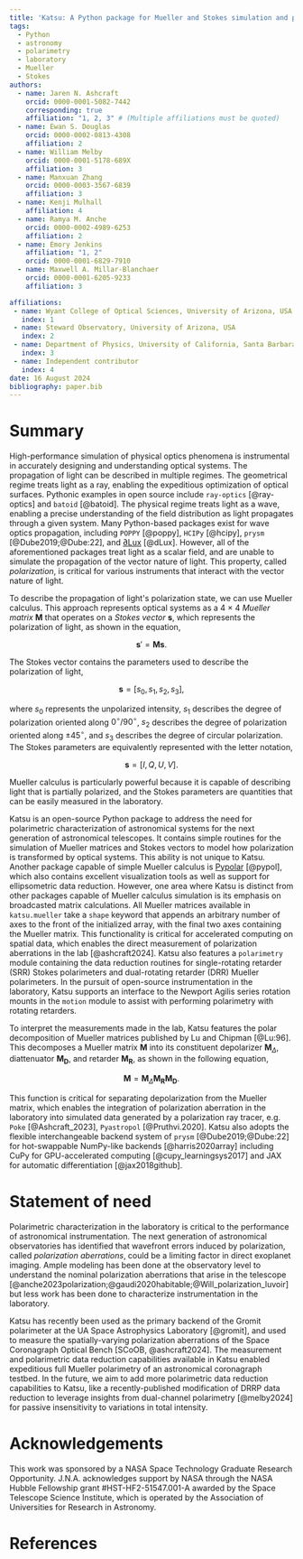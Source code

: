 ```yaml
---
title: 'Katsu: A Python package for Mueller and Stokes simulation and polarimetry'
tags:
  - Python
  - astronomy
  - polarimetry
  - laboratory
  - Mueller
  - Stokes
authors:
  - name: Jaren N. Ashcraft
    orcid: 0000-0001-5082-7442
    corresponding: true
    affiliation: "1, 2, 3" # (Multiple affiliations must be quoted)
  - name: Ewan S. Douglas
    orcid: 0000-0002-0813-4308
    affiliation: 2
  - name: William Melby
    orcid: 0000-0001-5178-689X
    affiliation: 3
  - name: Manxuan Zhang
    orcid: 0000-0003-3567-6839
    affiliation: 3
  - name: Kenji Mulhall
    affiliation: 4
  - name: Ramya M. Anche
    orcid: 0000-0002-4989-6253
    affiliation: 2
  - name: Emory Jenkins
    affiliation: "1, 2"
    orcid: 0000-0001-6829-7910
  - name: Maxwell A. Millar-Blanchaer
    orcid: 0000-0001-6205-9233
    affiliation: 3

affiliations:
 - name: Wyant College of Optical Sciences, University of Arizona, USA
   index: 1
 - name: Steward Observatory, University of Arizona, USA
   index: 2
 - name: Department of Physics, University of California, Santa Barbara, USA
   index: 3
 - name: Independent contributor
   index: 4
date: 16 August 2024
bibliography: paper.bib
---
```


# Summary
High-performance simulation of physical optics phenomena is instrumental in accurately designing and understanding optical systems. The propagation of light can be described in multiple regimes. The geometrical regime treats light as a ray, enabling the expeditious optimization of optical surfaces. Pythonic examples in open source include `ray-optics` [@ray-optics] and `batoid` [@batoid]. The physical regime treats light as a wave, enabling a precise understanding of the field distribution as light propagates through a given system. Many Python-based packages exist for wave optics propagation, including `POPPY` [@poppy], `HCIPy` [@hcipy], `prysm` [@Dube2019;@Dube:22], and [$\partial$Lux](https://github.com/louisdesdoigts/dLux) [@dLux]. However, all of the aforementioned packages treat light as a scalar field, and are unable to simulate the propagation of the vector nature of light. This property, called _polarization_, is critical for various instruments that interact with the vector nature of light.

To describe the propagation of light's polarization state, we can use Mueller calculus. This approach represents optical systems as a 4 $\times$ 4 _Mueller matrix_ $\mathbf{M}$ that operates on a _Stokes vector_ $\mathbf{s}$, which represents the polarization of light, as shown in the equation,

$$\mathbf{s}' = \mathbf{M} \mathbf{s}.$$

The Stokes vector contains the parameters used to describe the polarization of light,

$$
\mathbf{s} = [s_{0}, s_{1}, s_{2}, s_{3}],
$$

where $s_{0}$ represents the unpolarized intensity, $s_{1}$ describes the degree of polarization oriented along $0^{\circ} / 90^{\circ}$, $s_{2}$ describes the degree of polarization oriented along $\pm 45^{\circ}$, and $s_{3}$ describes the degree of circular polarization. The Stokes parameters are equivalently represented with the letter notation,

$$
\mathbf{s} = [I, Q, U, V].
$$

Mueller calculus is particularly powerful because it is capable of describing light that is partially polarized, and the Stokes parameters are quantities that can be easily measured in the laboratory.

Katsu is an open-source Python package to address the need for polarimetric characterization of astronomical systems for the next generation of astronomical telescopes. It contains simple routines for the simulation of Mueller matrices and Stokes vectors to model how polarization is transformed by optical systems. This ability is not unique to Katsu. Another package capable of simple Mueller calculus is [Pypolar](https://github.com/scottprahl/pypolar) [@pypol], which also contains excellent visualization tools as well as support for ellipsometric data reduction. However, one area where Katsu is distinct from other packages capable of Mueller calculus simulation is its emphasis on broadcasted matrix calculations. All Mueller matrices available in `katsu.mueller` take a `shape` keyword that appends an arbitrary number of axes to the front of the initialized array, with the final two axes containing the Mueller matrix. This functionality is critical for accelerated computing on spatial data, which enables the direct measurement of polarization aberrations in the lab [@ashcraft2024]. Katsu also features a `polarimetry` module containing the data reduction routines for single-rotating retarder (SRR) Stokes polarimeters and dual-rotating retarder (DRR) Mueller polarimeters. In the pursuit of open-source instrumentation in the laboratory, Katsu supports an interface to the Newport Agilis series rotation mounts in the `motion` module to assist with performing polarimetry with rotating retarders.

To interpret the measurements made in the lab, Katsu features the polar decomposition of Mueller matrices published by Lu and Chipman [@Lu:96]. This decomposes a Mueller matrix $\mathbf{M}$ into its constituent depolarizer $\mathbf{M}_{\Delta}$, diattenuator $\mathbf{M_{D}}$, and retarder $\mathbf{M_{R}}$, as shown in the following equation,

$$\mathbf{M} = \mathbf{M}_{\Delta}\mathbf{M_{R}}\mathbf{M_{D}}. $$

This function is critical for separating depolarization from the Mueller matrix, which enables the integration of polarization aberration in the laboratory into simulated data generated by a polarization ray tracer, e.g. `Poke` [@Ashcraft_2023], `Pyastropol` [@Pruthvi.2020]. Katsu also adopts the flexible interchangeable backend system of `prysm` [@Dube2019;@Dube:22] for hot-swappable NumPy-like backends [@harris2020array] including CuPy for GPU-accelerated computing [@cupy_learningsys2017] and JAX for automatic differentiation [@jax2018github].

# Statement of need
Polarimetric characterization in the laboratory is critical to the performance of astronomical instrumentation. The next generation of astronomical observatories has identified that wavefront errors induced by polarization, called _polarization aberrations_, could be a limiting factor in direct exoplanet imaging. Ample modeling has been done at the observatory level to understand the nominal polarization aberrations that arise in the telescope [@anche2023polarization;@gaudi2020habitable;@Will_polarization_luvoir] but less work has been done to characterize instrumentation in the laboratory.

Katsu has recently been used as the primary backend of the Gromit polarimeter at the UA Space Astrophysics Laboratory [@gromit], and used to measure the spatially-varying polarization aberrations of the Space Coronagraph Optical Bench [SCoOB, @ashcraft2024]. The measurement and polarimetric data reduction capabilities available in Katsu enabled expeditious full Mueller polarimetry of an astronomical coronagraph testbed. In the future, we aim to add more polarimetric data reduction capabilities to Katsu, like a recently-published modification of DRRP data reduction to leverage insights from dual-channel polarimetry [@melby2024] for passive insensitivity to variations in total intensity.

# Acknowledgements
This work was sponsored by a NASA Space Technology Graduate Research Opportunity. J.N.A. acknowledges support by NASA through the NASA Hubble Fellowship grant #HST-HF2-51547.001-A awarded by the Space Telescope Science Institute, which is operated by the Association of Universities for Research in Astronomy.

# References
